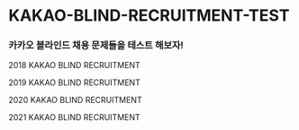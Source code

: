 # KAKAO-BLIND-RECRUITMENT-TEST
<h3>카카오 블라인드 채용 문제들을 테스트 해보자!</h3>
<p>2018 KAKAO BLIND RECRUITMENT</p>
<p>2019 KAKAO BLIND RECRUITMENT</p>
<p>2020 KAKAO BLIND RECRUITMENT</p>
<p>2021 KAKAO BLIND RECRUITMENT</p>
